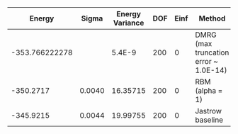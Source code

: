 | Energy         | Sigma  | Energy Variance | DOF | Einf | Method                                | Reference |
|----------------|--------|-----------------|-----|------|---------------------------------------|-----------|
| -353.766222278 |        | 5.4E-9          | 200 | 0    | DMRG (max truncation error ~ 1.0E-14) | TODO: ask Max |
| -350.2717      | 0.0040 | 16.35715        | 200 | 0    | RBM (alpha = 1)                       | [code](https://github.com/varbench/methods/blob/main/scripts/Heisenberg/chain_200_O/vmc_rbm.sh) |
| -345.9215      | 0.0044 | 19.99755        | 200 | 0    | Jastrow baseline                      | [code](https://github.com/varbench/methods/blob/main/scripts/Heisenberg/chain_200_O/vmc_jastrow.sh) |
